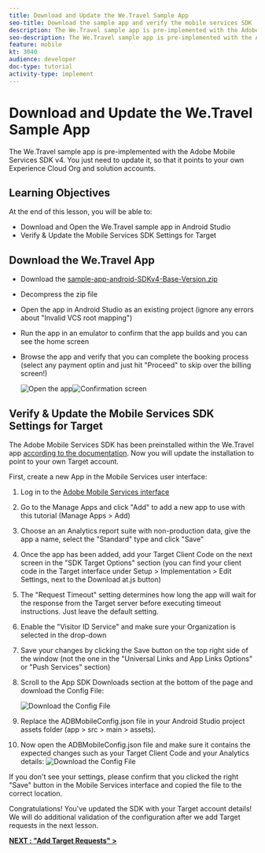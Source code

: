 ```yaml
---
title: Download and Update the We.Travel Sample App
seo-title: Download the sample app and verify the mobile services SDK
description: The We.Travel sample app is pre-implemented with the Adobe Mobile Services SDK v4. You just need to update it so it points to your own Experience Cloud Org and solution accounts.   
seo-description: The We.Travel sample app is pre-implemented with the Adobe Mobile Services SDK v4. You just need to update it so it points to your own Experience Cloud Org and solution accounts.
feature: mobile
kt: 3040
audience: developer
doc-type: tutorial
activity-type: implement
---
```


# Download and Update the We.Travel Sample App

The We.Travel sample app is pre-implemented with the Adobe Mobile Services SDK v4. You just need to update it, so that it points to your own Experience Cloud Org and solution accounts.

## Learning Objectives

At the end of this lesson, you will be able to:

* Download and Open the We.Travel sample app in Android Studio
* Verify & Update the Mobile Services SDK Settings for Target

## Download the We.Travel App

* Download the [sample-app-android-SDKv4-Base-Version.zip](assets/sample-app-android-SDKv4-Base-Version.zip)
* Decompress the zip file
* Open the app in Android Studio as an existing project (ignore any errors about "Invalid VCS root mapping")
* Run the app in an emulator to confirm that the app builds and you can see the home screen
* Browse the app and verify that you can complete the booking process (select any payment optin and just hit "Proceed" to skip over the billing screen!)

    ![Open the app](assets/wetravel_homeScreen.png)![Confirmation screen](assets/wetravel_confirmationScreen.png)

## Verify & Update the Mobile Services SDK Settings for Target

The Adobe Mobile Services SDK has been preinstalled within the We.Travel app [according to the documentation](https://docs.adobe.com/content/help/en/mobile-services/android/getting-started-android/requirements.html). Now you will update the installation to point to your own Target account.

First, create a new App in the Mobile Services user interface:

1. Log in to the [Adobe Mobile Services interface](https://mobilemarketing.adobe.com)
1. Go to the Manage Apps and click "Add" to add a new app to use with this tutorial (Manage Apps > Add)
1. Choose an an Analytics report suite with non-production data, give the app a name, select the "Standard" type and click "Save"
1. Once the app has been added, add your Target Client Code on the next screen in the "SDK Target Options" section (you can find your client code in the Target interface under Setup > Implementation > Edit Settings, next to the Download at.js button)
1. The "Request Timeout" setting determines how long the app will wait for the response from the Target server before executing timeout instructions. Just leave the default setting.
1. Enable the "Visitor ID Service" and make sure your Organization is selected in the drop-down
1. Save your changes by clicking the Save button on the top right side of the window (not the one in the "Universal Links and App Links Options" or "Push Services" section)
1. Scroll to the App SDK Downloads section at the bottom of the page and download the Config File:

    ![Download the Config File](assets/config_file.jpg)

1. Replace the ADBMobileConfig.json file in your Android Studio project assets folder (app > src > main > assets).

1. Now open the ADBMobileConfig.json file and make sure it contains the expected changes such as your Target Client Code and your Analytics details:
    ![Download the Config File](assets/client_code.jpg)

If you don't see your settings, please confirm that you clicked the right "Save" button in the Mobile Services interface and copied the file to the correct location.

Congratulations! You've updated the SDK with your Target account details! We will do additional validation of the configuration after we add Target requests in the next lesson.

**[NEXT : "Add Target Requests" >](add-requests.md)**
